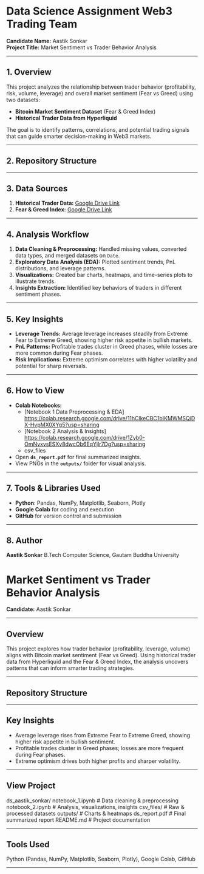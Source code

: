 # Data Science Assignment Web3 Trading Team  
**Candidate Name:** Aastik Sonkar  
**Project Title:** Market Sentiment vs Trader Behavior Analysis  

---

## **1. Overview**  
This project analyzes the relationship between trader behavior (profitability, risk, volume, leverage) and overall market sentiment (Fear vs Greed) using two datasets:  
- **Bitcoin Market Sentiment Dataset** (Fear & Greed Index)  
- **Historical Trader Data from Hyperliquid**  

The goal is to identify patterns, correlations, and potential trading signals that can guide smarter decision-making in Web3 markets.  

---

## **2. Repository Structure**  

---

## **3. Data Sources**  
1. **Historical Trader Data:** [Google Drive Link](https://drive.google.com/file/d/1IAfLZwu6rJzyWKgBToqwSmmVYU6VbjVs/view?usp=sharing)  
2. **Fear & Greed Index:** [Google Drive Link](https://drive.google.com/file/d/1PgQC0tO8XN-wqkNyghWc_mnrYv_nhSf/view?usp=sharing)  

---

## **4. Analysis Workflow**  
1. **Data Cleaning & Preprocessing:** Handled missing values, converted data types, and merged datasets on `Date`.  
2. **Exploratory Data Analysis (EDA):** Plotted sentiment trends, PnL distributions, and leverage patterns.  
3. **Visualizations:** Created bar charts, heatmaps, and time-series plots to illustrate trends.  
4. **Insights Extraction:** Identified key behaviors of traders in different sentiment phases.  

---

## **5. Key Insights**  
- **Leverage Trends:** Average leverage increases steadily from Extreme Fear to Extreme Greed, showing higher risk appetite in bullish markets.  
- **PnL Patterns:** Profitable trades cluster in Greed phases, while losses are more common during Fear phases.  
- **Risk Implications:** Extreme optimism correlates with higher volatility and potential for sharp reversals.  

---

## **6. How to View**  
- **Colab Notebooks:**  
  - [Notebook 1 Data Preprocessing & EDA] https://colab.research.google.com/drive/11hClkeCBC1bIKMWMSQiDX-HvpMX0XYg5?usp=sharing
  - [Notebook 2 Analysis & Insights] https://colab.research.google.com/drive/1Zyb0-OmNvxvsESXv8dwcOb6EqYjlr7Dg?usp=sharing
  - csv_files
- Open **`ds_report.pdf`** for final summarized insights.  
- View PNGs in the **`outputs/`** folder for visual analysis.  

---

## **7. Tools & Libraries Used**  
- **Python**: Pandas, NumPy, Matplotlib, Seaborn, Plotly  
- **Google Colab** for coding and execution  
- **GitHub** for version control and submission  

---

## **8. Author**  
**Aastik Sonkar** B.Tech Computer Science, Gautam Buddha University  
# Market Sentiment vs Trader Behavior Analysis  
**Candidate:** Aastik Sonkar  

---

## **Overview**  
This project explores how trader behavior (profitability, leverage, volume) aligns with Bitcoin market sentiment
 (Fear vs Greed). Using historical trader data from Hyperliquid and the Fear & Greed Index, the analysis uncovers patterns 
 that can inform smarter trading strategies.  

---

## **Repository Structure**  

---

## **Key Insights**  
- Average leverage rises from Extreme Fear to Extreme Greed, showing higher risk appetite in bullish sentiment.  
- Profitable trades cluster in Greed phases; losses are more frequent during Fear phases.  
- Extreme optimism drives both higher profits and sharper volatility.  

---

## **View Project**  
ds_aastik_sonkar/
  notebook_1.ipynb # Data cleaning & preprocessing
notebook_2.ipynb # Analysis, visualizations, insights
    csv_files/ # Raw & processed datasets
    outputs/ # Charts & heatmaps
    ds_report.pdf # Final summarized report
    README.md # Project documentation

---

## **Tools Used**  
Python (Pandas, NumPy, Matplotlib, Seaborn, Plotly), Google Colab, GitHub  

---

